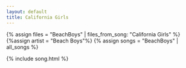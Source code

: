 ```yaml
---
layout: default
title: California Girls
---
```


{% assign files = "BeachBoys" | files_from_song: "California Girls" %}
{%assign artist = "Beach Boys"%}
{% assign songs = "BeachBoys" | all_songs %}

 
{% include song.html %}
